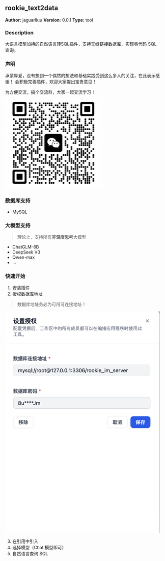 ## rookie_text2data

**Author:** jaguarliuu
**Version:** 0.0.1
**Type:** tool

### Description
大语言模型加持的自然语言转SQL插件，支持无缝链接数据库，实现零代码 SQL 查询。


### 声明
承蒙厚爱，没有想到一个偶然的想法和基础实践受到这么多人的关注，在此表示感谢！
会积极完善插件，欢迎大家提出宝贵意见！

为方便交流，搞个交流群，大家一起交流学习！
![微信](./_assets/1.png)


### 数据库支持
- MySQL

### 大模型支持

> 理论上，支持所有**非深度思考**大模型

- ChatGLM-6B
- DeepSeek V3
- Qwen-max
- ...

### 快速开始
1. 安装插件
2. 授权数据库地址

> 数据库地址务必为可用可连接地址！

![alt text](_assets/image.png)


3. 在引用中引入
4. 选择模型（Chat 模型即可）
5. 自然语言查询 SQL

